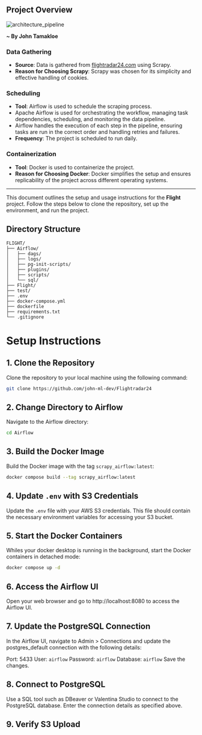 ## Project Overview

![architecture_pipeline](https://github.com/john-ml-dev/Flightradar24/assets/78201996/3dbaca14-6421-4822-b8c8-f9287ffac707)

**~ By John Tamakloe**
### Data Gathering

- **Source**: Data is gathered from [flightradar24.com](https://www.flightradar24.com) using Scrapy.
- **Reason for Choosing Scrapy**: Scrapy was chosen for its simplicity and effective handling of cookies.

### Scheduling

- **Tool**: Airflow is used to schedule the scraping process.
- Apache Airflow is used for orchestrating the workflow, managing task dependencies, scheduling, and monitoring the data pipeline.
- Airflow handles the execution of each step in the pipeline, ensuring tasks are run in the correct order and handling retries and failures.
- **Frequency**: The project is scheduled to run daily.

### Containerization

- **Tool**: Docker is used to containerize the project.
- **Reason for Choosing Docker**: Docker simplifies the setup and ensures replicability of the project across different operating systems.
-------------

This document outlines the setup and usage instructions for the **Flight** project. Follow the steps below to clone the repository, set up the environment, and run the project.

## Directory Structure

```plaintext
FLIGHT/
├── Airflow/
│   ├── dags/
│   ├── logs/
│   ├── pg-init-scripts/
│   ├── plugins/
│   ├── scripts/
│   └── sql/
├── Flight/
├── test/
├── .env
├── docker-compose.yml
├── dockerfile
├── requirements.txt
└── .gitignore

```

# Setup Instructions

## 1. Clone the Repository
Clone the repository to your local machine using the following command:
```sh
git clone https://github.com/john-ml-dev/Flightradar24
```
## 2. Change Directory to Airflow
Navigate to the Airflow directory:
```sh
cd Airflow
```
## 3. Build the Docker Image
Build the Docker image with the tag `scrapy_airflow:latest`:
```sh
docker compose build --tag scrapy_airflow:latest
```
## 4. Update `.env` with S3 Credentials
Update the `.env` file with your AWS S3 credentials. This file should contain the necessary environment variables for accessing your S3 bucket.

## 5. Start the Docker Containers
Whiles your docker desktop is running in the background, start the Docker containers in detached mode:
```sh
docker compose up -d
```
## 6. Access the Airflow UI
Open your web browser and go to http://localhost:8080 to access the Airflow UI.

## 7. Update the PostgreSQL Connection
In the Airflow UI, navigate to Admin > Connections and update the postgres_default connection with the following details:

Port: 5433
User: `airflow`
Password: `airflow`
Database: `airflow`
Save the changes.

## 8. Connect to PostgreSQL
Use a SQL tool such as DBeaver or Valentina Studio to connect to the PostgreSQL database. Enter the connection details as specified above.

## 9. Verify S3 Upload


